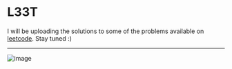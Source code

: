 # L33T

I will be uploading the solutions to some of the problems available on [leetcode](https://leetcode.com/). Stay tuned :)

---

![image](https://user-images.githubusercontent.com/52044177/124365155-cc285380-dc63-11eb-8b2c-aec16d752803.png)
